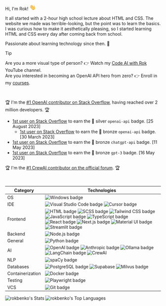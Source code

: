 Hi, I'm Rok! <img src = "./wave.gif" width="20" />

It all started with a 2-hour high school lecture about HTML and CSS. The website we made was terrible-looking, but the point was to learn the basics. I was curious how to make it aesthetically pleasing, so I started learning HTML and CSS every day after coming back from school.

Passionate about learning technology since then. 🚀

> [!TIP]
> Are you a more visual type of person? 👉 Watch my <a href="https://www.youtube.com/@rokbenko?sub_confirmation=1" target="_blank">Code AI with Rok</a> YouTube channel.<br>
> Are you interested in becoming an OpenAI API hero from zero? 👉 Enroll in my <a href="https://rok-benko-s-school.teachable.com/p/home" target="_blank">courses</a>.

<br>

🏆 I'm the <a href="https://stackoverflow.com/tags/openai-api/topusers" target="_blank">#1 OpenAI contributor on Stack Overflow</a>, having reached over 2 million developers. 🏆

 - <a href="https://stackoverflow.com/help/badges/11780/openai-api" target="_blank">1st user on Stack Overflow</a> to earn the 🥈 silver `openai-api` badge. [25 August 2023]
   - <a href="https://stackoverflow.com/help/badges/11599/openai-api" target="_blank">1st user on Stack Overflow</a> to earn the 🥉 bronze `openai-api` badge. [30 March 2023]
 - <a href="https://stackoverflow.com/help/badges/11662/chatgpt-api" target="_blank">1st user on Stack Overflow</a> to earn the 🥉 bronze `chatgpt-api` badge. [11 May 2023]
 - <a href="https://stackoverflow.com/help/badges/11661/gpt-3" target="_blank">1st user on Stack Overflow</a> to earn the 🥉 bronze `gpt-3` badge. [16 May 2023]

🏆 I'm the <a href="https://community.crewai.com/leaderboard" target="_blank">#1 CrewAI contributor on the official forum</a>. 🏆

<br>

| Category | Technologies |
| - | - |
| OS | ![Windows badge](https://img.shields.io/badge/Windows-%23202020?style=flat&logo=windows10) |
| IDE | ![Visual Studio Code badge](https://img.shields.io/badge/Visual%20Studio%20Code-%23202020?style=flat&logo=visualstudiocode&logoColor=%232596be) ![Cursor badge](https://img.shields.io/badge/Cursor-%23202020?style=flat&logo=cursor) |
| Frontend | ![HTML badge](https://img.shields.io/badge/HTML-%23202020?style=flat&logo=html5) ![SCSS badge](https://img.shields.io/badge/SCSS-%23202020?style=flat&logo=sass) ![Tailwind CSS badge](https://img.shields.io/badge/Tailwind%20CSS-%23202020?style=flat&logo=tailwindcss) ![JavaScript badge](https://img.shields.io/badge/JavaScript-%23202020?style=flat&logo=javascript) ![TypeScript badge](https://img.shields.io/badge/TypeScript-%23202020?style=flat&logo=typescript) ![React badge](https://img.shields.io/badge/React-%23202020?style=flat&logo=react) ![Next.js badge](https://img.shields.io/badge/Next.js-%23202020?style=flat&logo=nextdotjs) ![Material UI badge](https://img.shields.io/badge/Material%20UI-%23202020?style=flat&logo=mui) ![Streamlit badge](https://img.shields.io/badge/Streamlit-%23202020?style=flat&logo=streamlit) |
| Backend | ![Node.js badge](https://img.shields.io/badge/Node.js-%23202020?style=flat&logo=nodedotjs) |
| General | ![Python badge](https://img.shields.io/badge/Python-%23202020?style=flat&logo=python) |
| AI | ![OpenAI badge](https://img.shields.io/badge/OpenAI-%23202020?style=flat&logo=openai) ![Anthropic badge](https://img.shields.io/badge/Anthropic-%23202020?style=flat&logo=anthropic) ![Ollama badge](https://img.shields.io/badge/Ollama-%23202020?style=flat&logo=ollama) ![LangChain badge](https://img.shields.io/badge/LangChain-%23202020?style=flat&logo=langchain) ![CrewAI](https://img.shields.io/badge/CrewAI-%23202020?style=flat&logo=crewai) |
| NLP | ![spaCy badge](https://img.shields.io/badge/spaCy-%23202020?style=flat&logo=spacy) |
| Databases | ![PostgreSQL badge](https://img.shields.io/badge/PostgreSQL-%23202020?style=flat&logo=postgresql) ![Supabase](https://img.shields.io/badge/Supabase-%23202020?style=flat&logo=supabase) ![Milvus badge](https://img.shields.io/badge/Milvus-%23202020?style=flat&logo=milvus) |
| Containerization | ![Docker badge](https://img.shields.io/badge/Docker-%23202020?style=flat&logo=docker) |
| Testing | ![Playwright badge](https://img.shields.io/badge/Playwright-%23202020?style=flat&logo=playwright) |
| VCS | ![Git badge](https://img.shields.io/badge/Git-%23202020?style=flat&logo=git) |

<img alt="rokbenko's Stats" src="https://github-readme-stats.vercel.app/api?username=rokbenko&theme=dark&show_icons=true&hide_border=true&count_private=true" />
<img alt="rokbenko's Top Languages" src="https://rokbenko-stats.vercel.app/api/top-langs/?username=rokbenko&theme=dark&show_icons=true&hide_border=true&layout=compact" />
